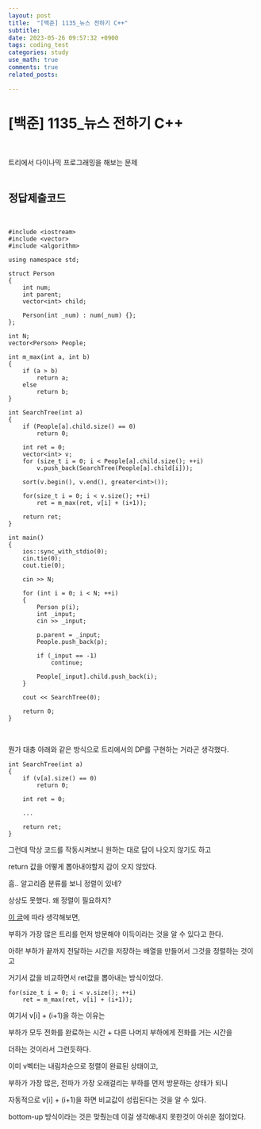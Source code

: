 ```yaml
---
layout: post
title:  "[백준] 1135_뉴스 전하기 C++"
subtitle:   
date: 2023-05-26 09:57:32 +0900
tags: coding_test
categories: study
use_math: true
comments: true
related_posts:

---
```


# [백준] 1135_뉴스 전하기 C++<br/>
<br/>

트리에서 다이나믹 프로그래밍을 해보는 문제<br/>
<br/>

## 정답제출코드<br/>
<br/>

```
#include <iostream>
#include <vector>
#include <algorithm>

using namespace std;

struct Person
{
    int num;
    int parent;
    vector<int> child;

    Person(int _num) : num(_num) {};
};

int N;
vector<Person> People;

int m_max(int a, int b)
{
    if (a > b)
        return a;
    else
        return b;
}

int SearchTree(int a)
{
    if (People[a].child.size() == 0)
        return 0;
    
    int ret = 0;
    vector<int> v;
    for (size_t i = 0; i < People[a].child.size(); ++i)
        v.push_back(SearchTree(People[a].child[i]));

    sort(v.begin(), v.end(), greater<int>());

    for(size_t i = 0; i < v.size(); ++i)
        ret = m_max(ret, v[i] + (i+1));

    return ret;
}

int main()
{
    ios::sync_with_stdio(0);
    cin.tie(0);
    cout.tie(0);

    cin >> N;

    for (int i = 0; i < N; ++i)
    {
        Person p(i);
        int _input;
        cin >> _input;

        p.parent = _input;
        People.push_back(p);

        if (_input == -1)
            continue;
        
        People[_input].child.push_back(i);
    }

    cout << SearchTree(0);

    return 0;
}
```
<br/>

뭔가 대충 아래와 같은 방식으로 트리에서의 DP를 구현하는 거라곤 생각했다.<br/>

```
int SearchTree(int a)
{
    if (v[a].size() == 0)
        return 0;
    
    int ret = 0;

    ...

    return ret;
}
```

그런데 막상 코드를 작동시켜보니 원하는 대로 답이 나오지 않기도 하고<br/>

return 값을 어떻게 뽑아내야할지 감이 오지 않았다.<br/>

흠.. 알고리즘 분류를 보니 정렬이 있네?<br/>

상상도 못했다. 왜 정렬이 필요하지?<br/>

[이 글](https://everenew.tistory.com/193)에 따라 생각해보면,<br/>

부하가 가장 많은 트리를 먼저 방문해야 이득이라는 것을 알 수 있다고 한다.<br/>

아하! 부하가 끝까지 전달하는 시간을 저장하는 배열을 만들어서 그것을 정렬하는 것이고<Br/>

거기서 값을 비교하면서 ret값을 뽑아내는 방식이었다.<br/>

```
for(size_t i = 0; i < v.size(); ++i)
    ret = m_max(ret, v[i] + (i+1));
```

여기서 v[i] + (i+1)을 하는 이유는<br/>

부하가 모두 전화를 완료하는 시간 + 다른 나머지 부하에게 전화를 거는 시간을<br/>

더하는 것이라서 그런듯하다.<br/>

이미 v벡터는 내림차순으로 정렬이 완료된 상태이고,<br/>

부하가 가장 많은, 전파가 가장 오래걸리는 부하를 먼저 방문하는 상태가 되니<br/>

자동적으로 v[i] + (i+1)을 하면 비교값이 성립된다는 것을 알 수 있다.<br/>

bottom-up 방식이라는 것은 맞췄는데 이걸 생각해내지 못한것이 아쉬운 점이었다.<br/>
